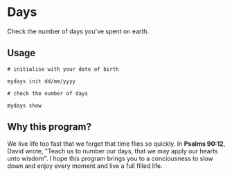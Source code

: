 # Days

Check the number of days you've spent on earth.

## Usage

```console
# initialise with your date of birth

mydays init dd/mm/yyyy
```

```console
# check the number of days

mydays show
```

## Why this program?

We live life too fast that we forget that time flies so quickly. In **Psalms 90:12**,
David wrote, "Teach us to number our days, that we may apply our hearts unto wisdom".
I hope this program brings you to a conciousness to slow down and enjoy every moment
and live a full filled life.
